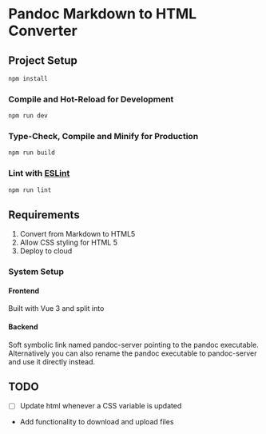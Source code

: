 # Pandoc Markdown to HTML Converter

## Project Setup

  ```sh
  npm install
  ```

### Compile and Hot-Reload for Development

  ```sh
  npm run dev
  ```

### Type-Check, Compile and Minify for Production

  ```sh
  npm run build
  ```

### Lint with [ESLint](https://eslint.org/)

  ```sh
  npm run lint
  ```

## Requirements

1. Convert from Markdown to HTML5
2. Allow CSS styling for HTML 5
3. Deploy to cloud

### System Setup

#### Frontend

Built with Vue 3 and split into

#### Backend

Soft symbolic link named pandoc-server pointing to the pandoc executable.
Alternatively you can also rename the pandoc executable to pandoc-server and use it directly instead.

## TODO

- [ ] Update html whenever a CSS variable is updated
- Add functionality to download and upload files
